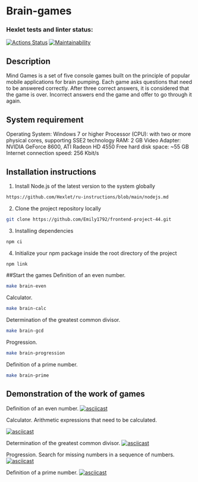 # Brain-games
### Hexlet tests and linter status:
[![Actions Status](https://github.com/Emily1792/frontend-project-44/workflows/hexlet-check/badge.svg)](https://github.com/Emily1792/frontend-project-44/actions)
[![Maintainability](https://api.codeclimate.com/v1/badges/11ba6b4badebe2fbb7e8/maintainability)](https://codeclimate.com/github/Emily1792/frontend-project-44/maintainability)

## Description
Mind Games is a set of five console games built on the principle of popular mobile applications for brain pumping. Each game asks questions that need to be answered correctly. After three correct answers, it is considered that the game is over. Incorrect answers end the game and offer to go through it again.

## System requirement
Operating System: Windows 7 or higher
Processor (CPU): with two or more physical cores, supporting SSE2 technology
RAM: 2 GB
Video Adapter: NVIDIA GeForce 8600, ATI Radeon HD 4550
Free hard disk space: ~55 GB
Internet connection speed: 256 Kbit/s

## Installation instructions
1. Install Node.js of the latest version to the system globally
```bash
https://github.com/Hexlet/ru-instructions/blob/main/nodejs.md
```
2. Clone the project repository locally
```bash
git clone https://github.com/Emily1792/frontend-project-44.git
```
3. Installing dependencies
```bash
npm ci
```
4. Initialize your npm package inside the root directory of the project
```bash
npm link
```
##Start the games
Definition of an even number.
```bash
make brain-even
```

Calculator.
```bash
make brain-calc
```

Determination of the greatest common divisor.
```bash
make brain-gcd
```

Progression.
```bash
make brain-progression
```

Definition of a prime number.
```bash
make brain-prime
```
## Demonstration of the work of games
Definition of an even number.
[![asciicast](https://asciinema.org/a/554084.svg)](https://asciinema.org/a/554084)

Calculator. Arithmetic expressions that need to be calculated.

[![asciicast](https://asciinema.org/a/556522.svg)](https://asciinema.org/a/556522)

Determination of the greatest common divisor.
[![asciicast](https://asciinema.org/a/wBPgdqbP6YHFm1skOdjwm8IXv.svg)](https://asciinema.org/a/wBPgdqbP6YHFm1skOdjwm8IXv)

Progression. Search for missing numbers in a sequence of numbers.
[![asciicast](https://asciinema.org/a/6o36gNMDaLta9jD8QCowLIfzq.svg)](https://asciinema.org/a/6o36gNMDaLta9jD8QCowLIfzq)

Definition of a prime number.
[![asciicast](https://asciinema.org/a/ABsDwxfwKC38g6sAcA95YeGr1.svg)](https://asciinema.org/a/ABsDwxfwKC38g6sAcA95YeGr1)